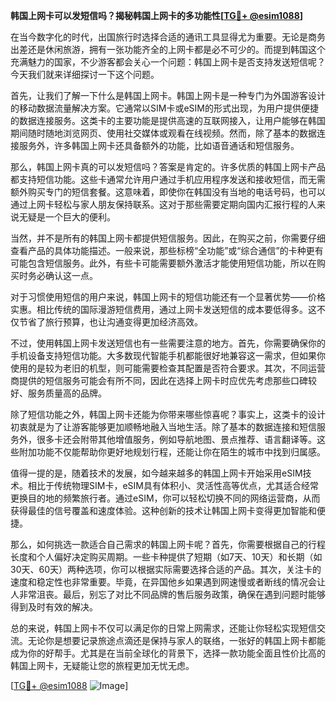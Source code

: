 **韩国上网卡可以发短信吗？揭秘韩国上网卡的多功能性[[TG💪+ @esim1088](https://t.me/s/esim1088)]**

在当今数字化的时代，出国旅行时选择合适的通讯工具显得尤为重要。无论是商务出差还是休闲旅游，拥有一张功能齐全的上网卡都是必不可少的。而提到韩国这个充满魅力的国家，不少游客都会关心一个问题：韩国上网卡是否支持发送短信呢？今天我们就来详细探讨一下这个问题。

首先，让我们了解一下什么是韩国上网卡。韩国上网卡是一种专门为外国游客设计的移动数据流量解决方案。它通常以SIM卡或eSIM的形式出现，为用户提供便捷的数据连接服务。这类卡的主要功能是提供高速的互联网接入，让用户能够在韩国期间随时随地浏览网页、使用社交媒体或观看在线视频。然而，除了基本的数据连接服务外，许多韩国上网卡还具备额外的功能，比如语音通话和短信服务。

那么，韩国上网卡真的可以发短信吗？答案是肯定的。许多优质的韩国上网卡产品都支持短信功能。这些卡通常允许用户通过手机应用程序发送和接收短信，而无需额外购买专门的短信套餐。这意味着，即使你在韩国没有当地的电话号码，也可以通过上网卡轻松与家人朋友保持联系。这对于那些需要定期向国内汇报行程的人来说无疑是一个巨大的便利。

当然，并不是所有的韩国上网卡都提供短信服务。因此，在购买之前，你需要仔细查看产品的具体功能描述。一般来说，那些标榜“全功能”或“综合通信”的卡种更有可能包含短信服务。此外，有些卡可能需要额外激活才能使用短信功能，所以在购买时务必确认这一点。

对于习惯使用短信的用户来说，韩国上网卡的短信功能还有一个显著优势——价格实惠。相比传统的国际漫游短信费用，通过上网卡发送短信的成本要低得多。这不仅节省了旅行预算，也让沟通变得更加经济高效。

不过，使用韩国上网卡发送短信也有一些需要注意的地方。首先，你需要确保你的手机设备支持短信功能。大多数现代智能手机都能很好地兼容这一需求，但如果你使用的是较为老旧的机型，则可能需要检查其配置是否符合要求。其次，不同运营商提供的短信服务可能会有所不同，因此在选择上网卡时应优先考虑那些口碑较好、服务质量高的品牌。

除了短信功能之外，韩国上网卡还能为你带来哪些惊喜呢？事实上，这类卡的设计初衷就是为了让游客能够更加顺畅地融入当地生活。除了基本的数据连接和短信服务外，很多卡还会附带其他增值服务，例如导航地图、景点推荐、语言翻译等。这些附加功能不仅能帮助你更好地规划行程，还能让你在陌生的城市中找到归属感。

值得一提的是，随着技术的发展，如今越来越多的韩国上网卡开始采用eSIM技术。相比于传统物理SIM卡，eSIM具有体积小、灵活性高等优点，尤其适合经常更换目的地的频繁旅行者。通过eSIM，你可以轻松切换不同的网络运营商，从而获得最佳的信号覆盖和速度体验。这种创新的技术让韩国上网卡变得更加智能和便捷。

那么，如何挑选一款适合自己需求的韩国上网卡呢？首先，你需要根据自己的行程长度和个人偏好决定购买周期。一些卡种提供了短期（如7天、10天）和长期（如30天、60天）两种选项，你可以根据实际需要选择合适的产品。其次，关注卡的速度和稳定性也非常重要。毕竟，在异国他乡如果遇到网速慢或者断线的情况会让人非常沮丧。最后，别忘了对比不同品牌的售后服务政策，确保在遇到问题时能够得到及时有效的解决。

总的来说，韩国上网卡不仅可以满足你的日常上网需求，还能让你轻松实现短信交流。无论你是想要记录旅途点滴还是保持与家人的联络，一张好的韩国上网卡都能成为你的好帮手。尤其是在当前全球化的背景下，选择一款功能全面且性价比高的韩国上网卡，无疑能让您的旅程更加无忧无虑。

[[TG💪+ @esim1088](https://t.me/s/esim1088) ![Image](https://i.postimg.cc/4NQfJmqS/Snipaste-2025-05-13-00-14-12.png)]
